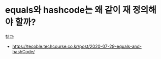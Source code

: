 # equals와 hashcode는 왜 같이 재 정의해야 할까?

참고:
- https://tecoble.techcourse.co.kr/post/2020-07-29-equals-and-hashCode/
